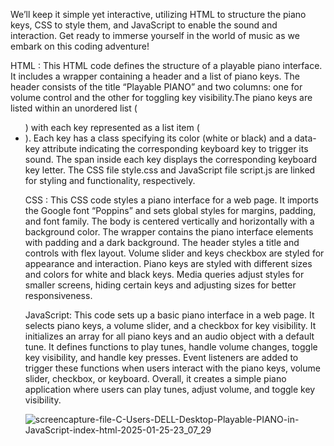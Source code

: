 We’ll keep it simple yet interactive, utilizing HTML to structure the piano keys, CSS to style them, and JavaScript to enable the sound and interaction.
Get ready to immerse yourself in the world of music as we embark on this coding adventure!

HTML :
This HTML code defines the structure of a playable piano interface. It includes a wrapper containing a header and a list of piano keys. The header consists of the title “Playable PIANO” and two columns: one for volume control and the other for toggling key visibility.The piano keys are listed within an unordered list (<ul>) with each key represented as a list item (<li>). Each key has a class specifying its color (white or black) and a data-key attribute indicating the corresponding keyboard key to trigger its sound. 
The span inside each key displays the corresponding keyboard key letter.
The CSS file style.css and JavaScript file script.js are linked for styling and functionality, respectively.

CSS :
This CSS code styles a piano interface for a web page. It imports the Google font “Poppins” and sets global styles for margins, padding, and font family. 
The body is centered vertically and horizontally with a background color. The wrapper contains the piano interface elements with padding and a dark background. The header styles a title and controls with flex 
layout. Volume slider and keys checkbox are styled for appearance and interaction.  Piano keys are styled with different sizes and colors for white and black keys.
Media queries adjust styles for smaller screens, hiding certain keys and adjusting sizes for better responsiveness.

JavaScript:
This code sets up a basic  piano interface in a web page. It selects piano keys, a volume slider, and a checkbox for key visibility. 
It initializes an array for all piano keys and an audio object with a default tune. It defines functions to play tunes, handle volume changes, toggle key visibility, and handle key presses.
Event listeners are added to trigger these functions when users interact with the piano keys, volume slider, checkbox, or keyboard. Overall, it creates a simple piano application where users can play tunes, adjust volume, and toggle key visibility.

![screencapture-file-C-Users-DELL-Desktop-Playable-PIANO-in-JavaScript-index-html-2025-01-25-23_07_29](https://github.com/user-attachments/assets/977eb8d2-c3c0-4c1b-8340-ba3f92b0196b)
